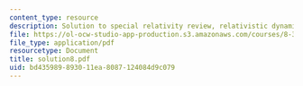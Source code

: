 ```yaml
---
content_type: resource
description: Solution to special relativity review, relativistic dynamics.
file: https://ol-ocw-studio-app-production.s3.amazonaws.com/courses/8-311-electromagnetic-theory-spring-2004/bd435989893011ea8087124084d9c079_solution8.pdf
file_type: application/pdf
resourcetype: Document
title: solution8.pdf
uid: bd435989-8930-11ea-8087-124084d9c079
---
```

